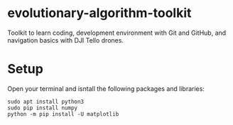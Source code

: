 # evolutionary-algorithm-toolkit

Toolkit to learn coding, development environment with Git and GitHub, and navigation basics with DJI Tello drones.

# Setup

Open your terminal and isntall the following packages and libraries:

    sudo apt install python3
    sudo pip install numpy
    python -m pip install -U matplotlib